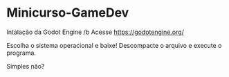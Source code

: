 # Minicurso-GameDev

Intalação da Godot Engine /b
Acesse https://godotengine.org/

Escolha o sistema operacional e baixe!
Descompacte o arquivo e execute o programa.

Simples não?
